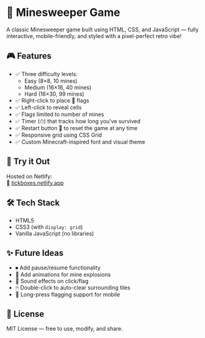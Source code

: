 # 🧨 Minesweeper Game

A classic Minesweeper game built using HTML, CSS, and JavaScript — fully interactive, mobile-friendly, and styled with a pixel-perfect retro vibe!

## 🎮 Features

- ✅ Three difficulty levels:
  - Easy (8×8, 10 mines)
  - Medium (16×16, 40 mines)
  - Hard (16×30, 99 mines)
- ✅ Right-click to place 🚩 flags
- ✅ Left-click to reveal cells
- ✅ Flags limited to number of mines
- ✅ Timer (⏱) that tracks how long you've survived
- ✅ Restart button 🔁 to reset the game at any time
- ✅ Responsive grid using CSS Grid
- ✅ Custom Minecraft-inspired font and visual theme


## 🚀 Try it Out

Hosted on Netlify:  
🔗 [tickboxes.netlify.app](https://tickboxes.netlify.app)

## 🛠 Tech Stack

- HTML5
- CSS3 (with `display: grid`)
- Vanilla JavaScript (no libraries)
## ✨ Future Ideas

- ⏹ Add pause/resume functionality  
- 🔁 Add animations for mine explosions  
- 🎵 Sound effects on click/flag  
- 🖱 Double-click to auto-clear surrounding tiles  
- 📱 Long-press flagging support for mobile

## 📄 License

MIT License — free to use, modify, and share.


